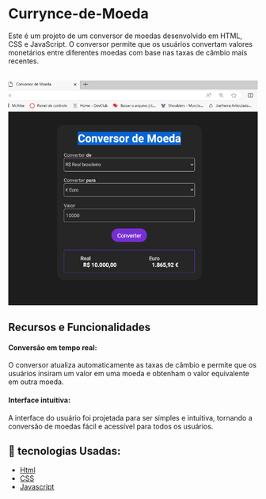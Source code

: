 # Currynce-de-Moeda 
<p> Este é um projeto de um conversor de moedas desenvolvido em HTML, CSS e JavaScript. O conversor permite que os usuários convertam valores monetários entre diferentes moedas com base nas taxas de câmbio mais recentes.</p>
<br>
<img src="https://github.com/pabloveloso28/Currynce-de-Moeda/blob/main/assets/Convertotr%20de%20moeda.png?raw=true">
<h2>Recursos e Funcionalidades</h2>
<h4>Conversão em tempo real:</h4> O conversor atualiza automaticamente as taxas de câmbio e permite que os usuários insiram um valor em uma moeda e obtenham o valor equivalente em outra moeda.
<h4>Interface intuitiva:</h4> A interface do usuário foi projetada para ser simples e intuitiva, tornando a conversão de moedas fácil e acessível para todos os usuários.
<br>

## 🚀 tecnologias Usadas:



- [Html](https://developer.mozilla.org/pt-BR/docs/Web/HTML/Element/html/)  
- [CSS](https://developer.mozilla.org/pt-BR/docs/Web/CSS) 
- [Javascript](https://developer.mozilla.org/pt-BR/docs/Web/JavaScript)
